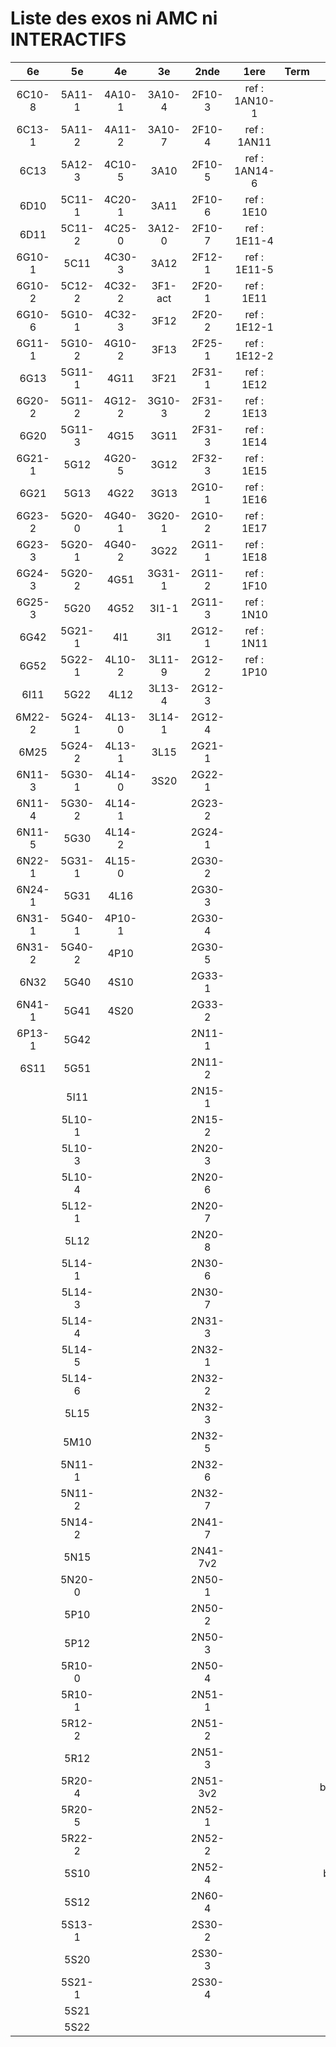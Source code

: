 # Liste des exos ni AMC ni INTERACTIFS

|6e|5e|4e|3e|2nde|1ere|Term|Reste|
|:-:|:-:|:-:|:-:|:-:|:-:|:-:|:-:|
|6C10-8|5A11-1|4A10-1|3A10-4|2F10-3|ref : 1AN10-1||beta3I12|
|6C13-1|5A11-2|4A11-2|3A10-7|2F10-4|ref : 1AN11||CM020|
|6C13|5A12-3|4C10-5|3A10|2F10-5|ref : 1AN14-6||CM021|
|6D10|5C11-1|4C20-1|3A11|2F10-6|ref : 1E10||ExC100|
|6D11|5C11-2|4C25-0|3A12-0|2F10-7|ref : 1E11-4||ExC101|
|6G10-1|5C11|4C30-3|3A12|2F12-1|ref : 1E11-5||HPC100|
|6G10-2|5C12-2|4C32-2|3F1-act|2F20-1|ref : 1E11||HPC103|
|6G10-6|5G10-1|4C32-3|3F12|2F20-2|ref : 1E12-1||HPC104|
|6G11-1|5G10-2|4G10-2|3F13|2F25-1|ref : 1E12-2||PEA11-1|
|6G13|5G11-1|4G11|3F21|2F31-1|ref : 1E12||PEA11|
|6G20-2|5G11-2|4G12-2|3G10-3|2F31-2|ref : 1E13||PEA12|
|6G20|5G11-3|4G15|3G11|2F31-3|ref : 1E14||PEA13|
|6G21-1|5G12|4G20-5|3G12|2F32-3|ref : 1E15||PEG20|
|6G21|5G13|4G22|3G13|2G10-1|ref : 1E16||PEG21|
|6G23-2|5G20-0|4G40-1|3G20-1|2G10-2|ref : 1E17||PEG22|
|6G23-3|5G20-1|4G40-2|3G22|2G11-1|ref : 1E18||PEG23|
|6G24-3|5G20-2|4G51|3G31-1|2G11-2|ref : 1F10||PEG24|
|6G25-3|5G20|4G52|3I1-1|2G11-3|ref : 1N10||P003|
|6G42|5G21-1|4I1|3I1|2G12-1|ref : 1N11||P004|
|6G52|5G22-1|4L10-2|3L11-9|2G12-2|ref : 1P10||P005|
|6I11|5G22|4L12|3L13-4|2G12-3|||P006|
|6M22-2|5G24-1|4L13-0|3L14-1|2G12-4|||P007|
|6M25|5G24-2|4L13-1|3L15|2G21-1|||P008|
|6N11-3|5G30-1|4L14-0|3S20|2G22-1|||P009|
|6N11-4|5G30-2|4L14-1||2G23-2|||P010|
|6N11-5|5G30|4L14-2||2G24-1|||P011|
|6N22-1|5G31-1|4L15-0||2G30-2|||P012|
|6N24-1|5G31|4L16||2G30-3|||P013|
|6N31-1|5G40-1|4P10-1||2G30-4|||P014|
|6N31-2|5G40-2|4P10||2G30-5|||P015|
|6N32|5G40|4S10||2G33-1|||P016|
|6N41-1|5G41|4S20||2G33-2|||P017|
|6P13-1|5G42|||2N11-1|||P018|
|6S11|5G51|||2N11-2|||P019|
||5I11|||2N15-1|||P020|
||5L10-1|||2N15-2|||beta2F31|
||5L10-3|||2N20-3|||beta3F23|
||5L10-4|||2N20-6|||beta3G15|
||5L12-1|||2N20-7|||beta3S20-1|
||5L12|||2N20-8|||beta3s21|
||5L14-1|||2N30-6|||beta4C31|
||5L14-3|||2N30-7|||beta4G20-3|
||5L14-4|||2N31-3|||beta4G20-4|
||5L14-5|||2N32-1|||beta5G30-2|
||5L14-6|||2N32-2|||beta6C33-1|
||5L15|||2N32-3|||beta6test2|
||5M10|||2N32-5|||beta6test2021|
||5N11-1|||2N32-6|||betaAleaFigure|
||5N11-2|||2N32-7|||betaAsymptotesObliques|
||5N14-2|||2N41-7|||betaEqCarreDansC|
||5N15|||2N41-7v2|||betaEqValAbs|
||5N20-0|||2N50-1|||betaEquations|
||5P10|||2N50-2|||betaEquationsLog|
||5P12|||2N50-3|||betaExo3d|
||5R10-0|||2N50-4|||betaExoLimite|
||5R10-1|||2N51-1|||betaExoSimpleMatthieu|
||5R12-2|||2N51-2|||betaModele10_simple_question-reponse|
||5R12|||2N51-3|||betaModele11_parametrable|
||5R20-4|||2N51-3v2|||betaModele20_plusieurs_types_de_questions|
||5R20-5|||2N52-1|||betaModele21_parametrables|
||5R22-2|||2N52-2|||betaModele22_avec_une_serie_de_valeurs|
||5S10|||2N52-4|||betaModele30_constructions_géométriques|
||5S12|||2N60-4|||betaModele31_parametrables|
||5S13-1|||2S30-2|||betaModele40_tableau_proportionnalite|
||5S20|||2S30-3|||betaModele41_tableau_signes_variations|
||5S21-1|||2S30-4|||betaModele50_Mathsteps|
||5S21||||||betaPol|
||5S22||||||betaProbaAouB|
